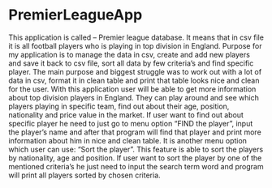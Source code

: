# PremierLeagueApp

This application is called – Premier league database. It means that in csv file it is all football players who is playing in top division in England. Purpose for my application is to manage the data in csv, create and add new players and save it back to csv file, sort all data by few criteria’s and find specific player. The main purpose and biggest struggle was to work out with a lot of data in csv, format it in clean table and print that table looks nice and clean for the user.
With this application user will be able to get more information about top division players in England. They can play around and see which players playing in specific team, find out about their age, position, nationality and price value in the market. If user want to find out about specific player he need to just go to menu option “FIND the player”, input the player’s name and after that program will find that player and print more information about him in nice and clean table. It is another menu option which user can use: “Sort the player”. This feature is able to sort the players by nationality, age and position. If user want to sort the player by one of the mentioned criteria’s he just need to input the search term word and program will print all players sorted by chosen criteria.
